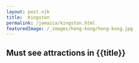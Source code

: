 ```yaml
---
layout: post.njk
title: 	Kingston
permalink: /jamaica/kingston.html
featuredImage: /_images/hong-kong/hong-kong.jpg
---
```

## Must see attractions in {{title}}